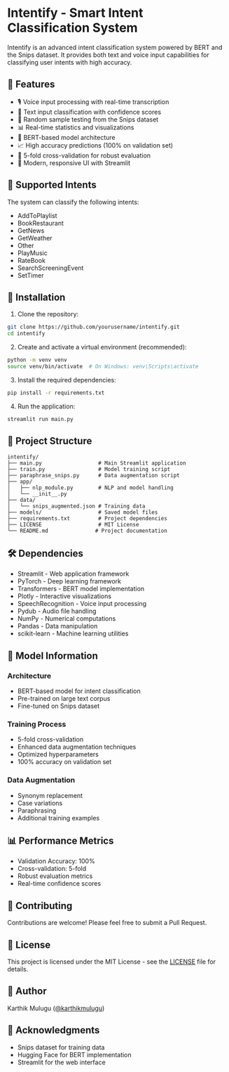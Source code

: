 # Intentify - Smart Intent Classification System

Intentify is an advanced intent classification system powered by BERT and the Snips dataset. It provides both text and voice input capabilities for classifying user intents with high accuracy.

## 🌟 Features

- 🎙️ Voice input processing with real-time transcription
- 📝 Text input classification with confidence scores
- 🎲 Random sample testing from the Snips dataset
- 📊 Real-time statistics and visualizations
- 🤖 BERT-based model architecture
- 📈 High accuracy predictions (100% on validation set)
- 🔄 5-fold cross-validation for robust evaluation
- 📱 Modern, responsive UI with Streamlit

## 🎯 Supported Intents

The system can classify the following intents:
- AddToPlaylist
- BookRestaurant
- GetNews
- GetWeather
- Other
- PlayMusic
- RateBook
- SearchScreeningEvent
- SetTimer

## 🚀 Installation

1. Clone the repository:
```bash
git clone https://github.com/yourusername/intentify.git
cd intentify
```

2. Create and activate a virtual environment (recommended):
```bash
python -m venv venv
source venv/bin/activate  # On Windows: venv\Scripts\activate
```

3. Install the required dependencies:
```bash
pip install -r requirements.txt
```

4. Run the application:
```bash
streamlit run main.py
```

## 📁 Project Structure

```
intentify/
├── main.py                  # Main Streamlit application
├── train.py                 # Model training script
├── paraphrase_snips.py      # Data augmentation script
├── app/
│   ├── nlp_module.py        # NLP and model handling
│   └── __init__.py
├── data/
│   └── snips_augmented.json # Training data
├── models/                  # Saved model files
├── requirements.txt         # Project dependencies
├── LICENSE                  # MIT License
└── README.md               # Project documentation
```

## 🛠️ Dependencies

- Streamlit - Web application framework
- PyTorch - Deep learning framework
- Transformers - BERT model implementation
- Plotly - Interactive visualizations
- SpeechRecognition - Voice input processing
- Pydub - Audio file handling
- NumPy - Numerical computations
- Pandas - Data manipulation
- scikit-learn - Machine learning utilities

## 🤖 Model Information

### Architecture
- BERT-based model for intent classification
- Pre-trained on large text corpus
- Fine-tuned on Snips dataset

### Training Process
- 5-fold cross-validation
- Enhanced data augmentation techniques
- Optimized hyperparameters
- 100% accuracy on validation set

### Data Augmentation
- Synonym replacement
- Case variations
- Paraphrasing
- Additional training examples

## 📊 Performance Metrics

- Validation Accuracy: 100%
- Cross-validation: 5-fold
- Robust evaluation metrics
- Real-time confidence scores

## 👥 Contributing

Contributions are welcome! Please feel free to submit a Pull Request.

## 📝 License

This project is licensed under the MIT License - see the [LICENSE](LICENSE) file for details.

## 👤 Author

Karthik Mulugu ([@karthikmulugu](https://www.linkedin.com/in/karthikmulugu/))

## 🙏 Acknowledgments

- Snips dataset for training data
- Hugging Face for BERT implementation
- Streamlit for the web interface 